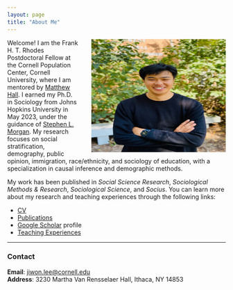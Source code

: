 ```yaml
---
layout: page
title: "About Me"
---
```


<img style="margin-left: 1.8rem" src="assets/jl_image.jpg" align="right" height="260" width="310">

Welcome! I am the Frank H. T. Rhodes Postdoctoral Fellow at the Cornell Population Center, Cornell University, where I am mentored by [Matthew Hall](https://publicpolicy.cornell.edu/people/matthew-hall/). I earned my Ph.D. in Sociology from Johns Hopkins University in May 2023, under the guidance of [Stephen L. Morgan](http://socweb.soc.jhu.edu/faculty/morgan/). My research focuses on social stratification, demography, public opinion, immigration, race/ethnicity, and sociology of education, with a specialization in causal inference and demographic methods.  

My work has been published in *Social Science Research*, *Sociological Methods & Research*, *Sociological Science*, and *Socius*. You can learn more about my research and teaching experiences through the following links:

- [CV](/cv_jiwon_lee.pdf)
- [Publications](https://jiwonlee.net/research/)
- [Google Scholar](https://scholar.google.com/citations?user=nszIX_sAAAAJ&hl=en) profile
- [Teaching Experiences](https://jiwonlee.net/teaching/)

---

### Contact

**Email**: <jiwon.lee@cornell.edu>  
**Address**: 3230 Martha Van Rensselaer Hall, Ithaca, NY 14853

